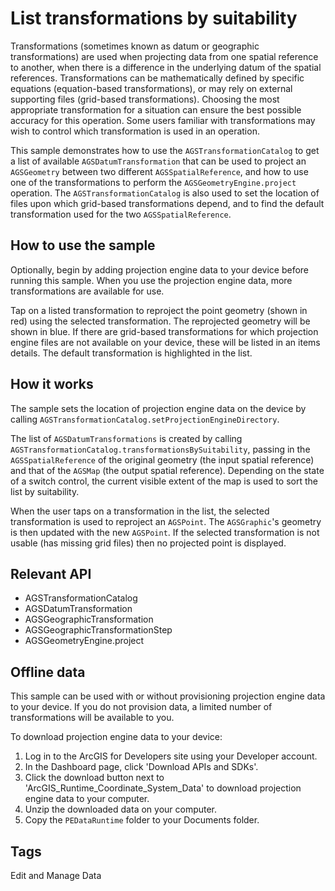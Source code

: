 # List transformations by suitability

Transformations (sometimes known as datum or geographic transformations) are used when projecting data from one spatial reference to another, when there is a difference in the underlying datum of the spatial references. Transformations can be mathematically defined by specific equations (equation-based transformations), or may rely on external supporting files (grid-based transformations). Choosing the most appropriate transformation for a situation can ensure the best possible accuracy for this operation. Some users familiar with transformations may wish to control which transformation is used in an operation.

This sample demonstrates how to use the `AGSTransformationCatalog` to get a list of available `AGSDatumTransformation` that can be used to project an `AGSGeometry` between two different `AGSSpatialReference`, and how to use one of the transformations to perform the `AGSGeometryEngine.project` operation. The `AGSTransformationCatalog` is also used to set the location of files upon which grid-based transformations depend, and to find the default transformation used for the two `AGSSpatialReference`.


## How to use the sample
Optionally, begin by adding projection engine data to your device before running this sample. When you use the projection engine data, more transformations are available for use.

Tap on a listed transformation to reproject the point geometry (shown in red) using the selected transformation. The reprojected geometry will be shown in blue. If there are grid-based transformations for which projection engine files are not available on your device, these will be listed in an items details. The default transformation is highlighted in the list.

## How it works
The sample sets the location of projection engine data on the device by calling `AGSTransformationCatalog.setProjectionEngineDirectory`.

The list of `AGSDatumTransformations` is created by calling `AGSTransformationCatalog.transformationsBySuitability`, passing in the `AGSSpatialReference` of the original geometry (the input spatial reference) and that of the `AGSMap` (the output spatial reference). Depending on the state of a switch control, the current visible extent of the map is used to sort the list by suitability.

When the user taps on a transformation in the list, the selected transformation is used to reproject an `AGSPoint`. The `AGSGraphic`'s geometry is then updated with the new `AGSPoint`. If the selected transformation is not usable (has missing grid files) then no projected point is displayed.

## Relevant API
* AGSTransformationCatalog
* AGSDatumTransformation
* AGSGeographicTransformation
* AGSGeographicTransformationStep
* AGSGeometryEngine.project

## Offline data
This sample can be used with or without provisioning projection engine data to your device.  If you do not provision data, a limited number of transformations will be available to you.

To download projection engine data to your device:

1. Log in to the ArcGIS for Developers site using your Developer account.
2. In the Dashboard page, click 'Download APIs and SDKs'.
3. Click the download button next to 'ArcGIS_Runtime_Coordinate_System_Data' to download projection engine data to your computer.
4. Unzip the downloaded data on your computer.
5. Copy the `PEDataRuntime` folder to your Documents folder.
  
## Tags
Edit and Manage Data
